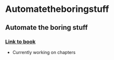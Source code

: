 # Automatetheboringstuff


## Automate the boring stuff

### [Link to book](https://automatetheboringstuff.com/)

* Currently working on chapters

